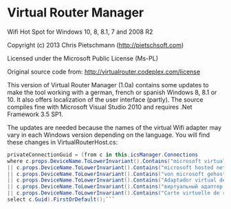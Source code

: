# Virtual Router Manager
Wifi Hot Spot for Windows 10, 8, 8.1, 7 and 2008 R2

Copyright (c) 2013 Chris Pietschmann (http://pietschsoft.com)

Licensed under the Microsoft Public License (Ms-PL)

Original source code from: http://virtualrouter.codeplex.com/license

This version of Virtual Router Manager (1.0a) contains some updates to make the tool working with a german, french or spanish Windows 8, 8.1 or 10. It also offers localization of the user interface (partly). The source compiles fine with Microsoft Visual Studio 2010 and requires .Net Framework 3.5 SP1.

The updates are needed because the names of the virtual Wifi adapter may vary in each Windows version depending on the language. You will find these changes in VirtualRouterHost.cs:

```csharp
privateConnectionGuid = (from c in this.icsManager.Connections 
where c.props.DeviceName.ToLowerInvariant().Contains("microsoft virtual wifi miniport adapter") // Windows 7
|| c.props.DeviceName.ToLowerInvariant().Contains("microsoft hosted network virtual adapter") // Windows 8
|| c.props.DeviceName.ToLowerInvariant().Contains("von microsoft gehosteter, virtueller netzwerkadapter") // Windows 8 german
|| c.props.DeviceName.ToLowerInvariant().Contains("Adaptador virtual de red hospedada de Microsoft") // Windows 8 spanish
|| c.props.DeviceName.ToLowerInvariant().Contains("виртуальный адаптер размещенной сети (майкрософт)") //Windows 8 russian
|| c.props.DeviceName.ToLowerInvariant().Contains("Carte virtuelle de réseau hébergé Microsoft") // Windows 8 french
select c.Guid).FirstOrDefault();```
